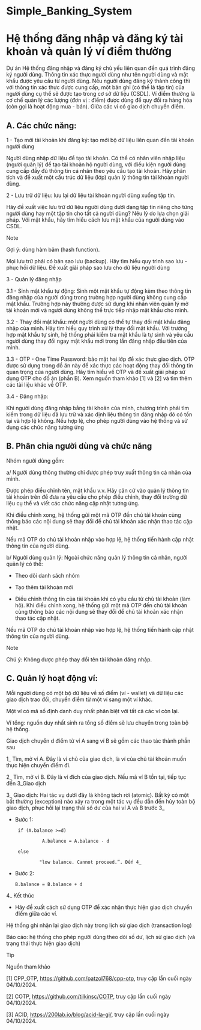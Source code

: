 # Simple_Banking_System

# Hệ thống đăng nhập và đăng ký tài khoản và quản lý ví điểm thưởng
 
Dự án Hệ thống đăng nhập và đăng ký chủ yếu liên quan đến quá trình đăng ký người dùng. Thông tin xác thực người dùng như tên người dùng và mật khẩu được yêu cầu từ người dùng. Nếu người dùng đăng ký thành công thì với thông tin xác thực được cung cấp, một      bản ghi (có thể là tập tin) của người dùng cụ thể sẽ được tạo trong cơ sở dữ liệu (CSDL).
Ví điểm thưởng là cơ chế quản lý các lượng (đơn vị : điểm) được dùng để quy đổi ra hàng hóa (còn gọi là hoạt động mua - bán). Giữa các ví có giao dịch chuyển điểm.
 
## A. Các chức năng:

1 - Tạo mới tài khoản khi đăng ký: tạo mới bộ dữ liệu liên quan đến tài khoản người dùng

Người dùng nhập dữ liệu để tạo tài khoản. 
Có thể có nhân viên nhập liệu (người quản lý) để tạo tài khoản hộ người dùng, với điều kiện người dùng cung cấp đầy đủ thông tin cá nhân theo yêu cầu tạo tài khoản.
Hãy phân tích và đề xuất một cấu trúc dữ liệu (lớp) quản lý thông tin tài khoản người dùng.


2 - Lưu trữ dữ liệu: lưu lại dữ liệu tài khoản người dùng xuống tập tin.

Hãy đề xuất việc lưu trữ dữ liệu người dùng dưới dạng tập tin riêng cho từng người dùng hay một tập tin cho tất cả người dùng? Nêu lý do lựa chọn giải pháp.
Với mật khẩu, hãy tìm hiểu cách lưu mật khẩu của người dùng vào CSDL. 
  > [!NOTE]
  > Gợi ý: dùng hàm băm (hash function).

Mọi lưu trữ phải có bản sao lưu (backup). Hãy tìm hiểu quy trình sao lưu - phục hồi dữ liệu. Đề xuất giải pháp sao lưu cho dữ liệu người dùng


3 - Quản lý đăng nhập

 3.1 - Sinh mật khẩu tự động: 
 Sinh một mật khẩu tự động kèm theo thông tin đăng nhập của người dùng trong trường hợp người dùng không cung cấp mật khẩu. 
 Trường hợp này thường được sử dụng khi nhân viên quản lý mở tài khoản mới và người dùng không thể trực tiếp nhập mật khẩu cho mình.

 

 3.2 - Thay đổi mật khẩu: một người dùng có thể tự thay đổi mật khẩu đăng nhập của mình.
Hãy tìm hiểu quy trình xử lý thay đổi mật khẩu.
Với trường hợp mật khẩu tự sinh, hệ thống phải kiểm tra mật khẩu là tự sinh và yêu cầu người dùng thay đổi ngay mật khẩu mới trong lần đăng nhập đầu tiên của mình.


 3.3 - OTP - One Time Password: bảo mật hai lớp để xác thực giao dịch.
    OTP được sử dụng trong đồ án này để xác thực các hoạt động thay đổi thông tin quan trọng của người dùng.
    Hãy tìm hiểu về OTP và đề xuất giải pháp sử dụng OTP cho đồ án (phần B). Xem nguồn tham khảo [1] và [2] và tìm thêm các tài liệu khác về OTP.


 3.4 - Đăng nhập:  
    
Khi người dùng đăng nhập bằng tài khoản của mình, chương trình phải tìm kiếm trong dữ liệu đã lưu trữ và xác định liệu thông tin đăng nhập đó có tồn tại và hợp lệ không. Nếu hợp lệ, cho phép người dùng vào hệ thống và sử dụng các chức năng tương ứng

## B. Phân chia người dùng và chức năng

Nhóm người dùng gồm: 

a/ Người dùng thông thường chỉ được phép truy xuất thông tin cá nhân của mình. 

Được phép điều chỉnh tên, mật khẩu v.v. Hãy căn cứ vào quản lý thông tin tài khoản trên để đưa ra yêu cầu cho phép điều chỉnh, thay đổi trường dữ liệu cụ thể và viết các chức năng cập nhật tương ứng.

 

Khi điều chỉnh xong, hệ thống gửi một mã OTP đến chủ tài khoản cùng thông báo các nội dung sẽ thay đổi để chủ tài khoản xác nhận thao tác cập nhật.

Nếu mã OTP do chủ tài khoản nhập vào hợp lệ, hệ thống tiến hành cập nhật thông tin của người dùng.

 

b/ Người dùng quản lý: Ngoài chức năng quản lý thông tin cá nhân, người quản lý có thể:

 - Theo dõi danh sách nhóm

 - Tạo thêm tài khoản mới

 - Điều chỉnh thông tin của tài khoản khi có yêu cầu từ chủ tài khoản (làm hộ). Khi điều chỉnh xong, hệ thống gửi một mã OTP đến chủ tài khoản cùng thông báo các nội dung sẽ thay đổi để chủ tài khoản xác nhận thao tác cập nhật.

  Nếu mã OTP do chủ tài khoản nhập vào hợp lệ, hệ thống tiến hành cập nhật thông tin của người dùng.

> [!NOTE]
> Chú ý: Không được phép thay đổi tên tài khoản đăng nhập.

 

## C. Quản lý hoạt động ví:

Mỗi người dùng có một bộ dữ liệu về số điểm (ví - wallet) và dữ liệu các giao dịch trao đổi, chuyển điểm từ một ví sang một ví khác.

Một ví có mã số định danh duy nhất phân biệt với tất cả các ví còn lại.

Ví tổng: nguồn duy nhất sinh ra tổng số điểm sẽ lưu chuyển trong toàn bộ hệ thống.
 

Giao dịch chuyển d điểm từ ví A sang ví B sẽ gồm các thao tác thành phần sau

1_ Tìm, mở ví A. Đây là ví chủ của giao dịch, là ví của chủ tài khoản muốn thực hiện chuyển điểm đi.

2_ Tìm, mở ví B. Đây là ví đích của giao dịch. Nếu mã ví B tồn tại, tiếp tục đến 3_Giao dịch

3_ Giao dịch: Hai tác vụ dưới đây là không tách rời (atomic). Bất kỳ có một bất thường (exception) nào xảy ra trong một tác vụ đều dẫn đến hủy toàn bộ giao dịch, phục hồi lại trạng thái số dư của hai ví A và B trước 3_

- Bước 1:
       
       if (A.balance >=d) 
       
                A.balance = A.balance - d

       else

               "low balance. Cannot proceed.”. Đến 4_

- Bước 2:
  
      B.balance = B.balance + d

4_ Kết thúc

 

- Hãy đề xuất cách sử dụng OTP để xác nhận thực hiện giao dịch chuyển điểm giữa các ví.
 

Hệ thống ghi nhận lại giao dịch này trong lịch sử giao dịch (transaction log)

Báo cáo: hệ thống cho phép người dùng theo dõi số dư, lịch sử giao dịch (và trạng thái thực hiện giao dịch)

> [!TIP]
> Nguồn tham khảo
> 
> [1] CPP_OTP, https://github.com/patzol768/cpp-otp, truy cập lần cuối ngày 04/10/2024.
> 
> [2] COTP, https://github.com/tilkinsc/COTP, truy cập lần cuối ngày 04/10/2024.
> 
> [3] ACID, https://200lab.io/blog/acid-la-gi/, truy cập lần cuối ngày 04/10/2024.
